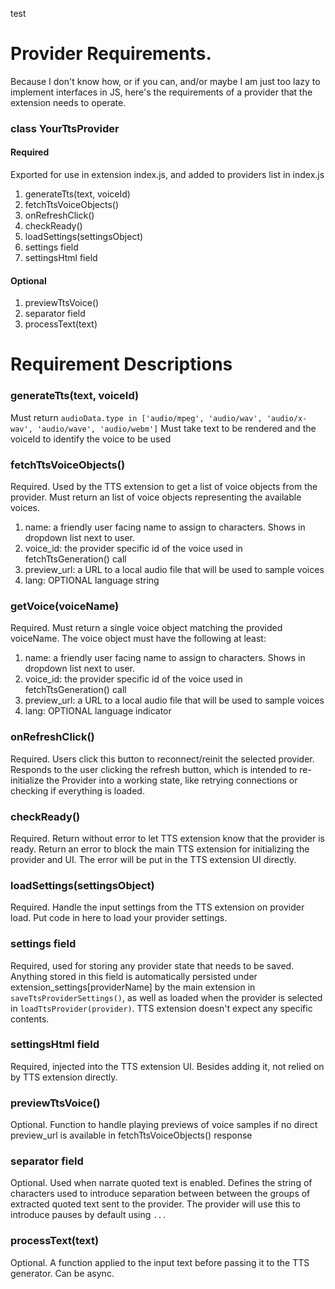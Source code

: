 test
# Provider Requirements.
Because I don't know how, or if you can, and/or maybe I am just too lazy to implement interfaces in JS, here's the requirements of a provider that the extension needs to operate.

### class YourTtsProvider
#### Required
Exported for use in extension index.js, and added to providers list in index.js
1. generateTts(text, voiceId)
2. fetchTtsVoiceObjects()
3. onRefreshClick()
4. checkReady()
5. loadSettings(settingsObject)
6. settings field
7. settingsHtml field

#### Optional
1. previewTtsVoice()
2. separator field
3. processText(text)

# Requirement Descriptions
### generateTts(text, voiceId)
Must return `audioData.type in ['audio/mpeg', 'audio/wav', 'audio/x-wav', 'audio/wave', 'audio/webm']`
Must take text to be rendered and the voiceId to identify the voice to be used

### fetchTtsVoiceObjects()
Required.
Used by the TTS extension to get a list of voice objects from the provider.
Must return an list of voice objects representing the available voices.
1. name: a friendly user facing name to assign to characters. Shows in dropdown list next to user.
2. voice_id: the provider specific id of the voice used in fetchTtsGeneration() call
3. preview_url: a URL to a local audio file that will be used to sample voices
4. lang: OPTIONAL language string

### getVoice(voiceName)
Required.
Must return a single voice object matching the provided voiceName. The voice object must have the following at least:
1. name: a friendly user facing name to assign to characters. Shows in dropdown list next to user.
2. voice_id: the provider specific id of the voice used in fetchTtsGeneration() call
3. preview_url: a URL to a local audio file that will be used to sample voices
4. lang: OPTIONAL language indicator

### onRefreshClick()
Required.
Users click this button to reconnect/reinit the selected provider.
Responds to the user clicking the refresh button, which is intended to re-initialize the Provider into a working state, like retrying connections or checking if everything is loaded.

### checkReady()
Required.
Return without error to let TTS extension know that the provider is ready.
Return an error to block the main TTS extension for initializing the provider and UI. The error will be put in the TTS extension UI directly.

### loadSettings(settingsObject)
Required.
Handle the input settings from the TTS extension on provider load.
Put code in here to load your provider settings.

### settings field
Required, used for storing any provider state that needs to be saved.
Anything stored in this field is automatically persisted under extension_settings[providerName] by the main extension in `saveTtsProviderSettings()`, as well as loaded when the provider is selected in `loadTtsProvider(provider)`.
TTS extension doesn't expect any specific contents.

### settingsHtml field
Required, injected into the TTS extension UI. Besides adding it, not relied on by TTS extension directly.

### previewTtsVoice()
Optional.
Function to handle playing previews of voice samples if no direct preview_url is available in fetchTtsVoiceObjects() response

### separator field
Optional.
Used when narrate quoted text is enabled.
Defines the string of characters used to introduce separation between between the groups of extracted quoted text sent to the provider. The provider will use this to introduce pauses by default using `...`

### processText(text)
Optional.
A function applied to the input text before passing it to the TTS generator. Can be async.
